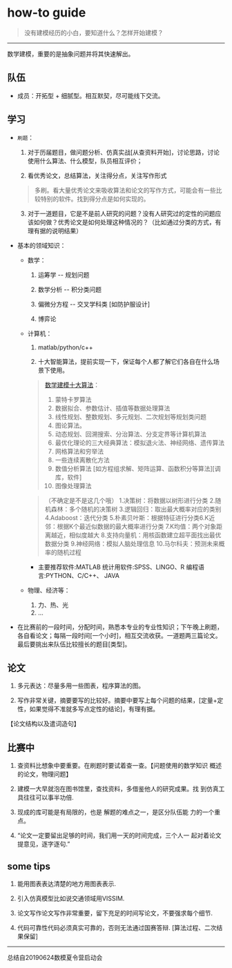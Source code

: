 # how-to guide

> 没有建模经历的小白，要知道什么？怎样开始建模？

***

数学建模，重要的是抽象问题并将其快速解出。

## 队伍 

* 成员：开拓型 + 细腻型。相互默契，尽可能线下交流。

## 学习

* `刷题`：
  
    1. 对于历届题目，做问题分析、仿真实战[从查资料开始]，讨论思路，讨论使用什么算法、什么模型，队员相互评价；

    2. 看优秀论文，总结算法，关注得分点，关注写作形式

    > 多刷。看大量优秀论文来吸收算法和论文的写作方式，可能会有一些比较特别的软件。找到得分点是如何实现的。
    
    3. 对于一道题目，它是不是前人研究的问题？没有人研究过的定性的问题应该如何做？优秀论文是如何处理这种情况的？（比如通过分类的方式，有理有据的说明结果）


* 基本的领域知识：

    * 数学：

        1. 运筹学 -- 规划问题

        2. 数学分析 -- 积分类问题

        3. 偏微分方程 -- 交叉学科类 [如防护服设计]

        4. 博弈论

    * 计算机：

        1. matlab/python/c++

        2. 十大智能算法，提前实现一下，保证每个人都了解它们各自在什么场景下使用。

        > [数学建模十大算法](https://blog.csdn.net/v_JULY_v/article/details/6168683)：
        > 1. 蒙特卡罗算法
        > 2. 数据拟合、参数估计、插值等数据处理算法
        > 3. 线性规划、整数规划、多元规划、二次规划等规划类问题
        > 4. 图论算法。
        > 5. 动态规划、回溯搜索、分治算法、分支定界等计算机算法
        > 6. 最优化理论的三大经典算法：模拟退火法、神经网络、遗传算法 
        > 7. 网格算法和穷举法
        > 8. 一些连续离散化方法
        > 9. 数值分析算法 [如方程组求解、矩阵运算、函数积分等算法]\[调库，软件]
        > 10. 图像处理算法

        > （不确定是不是这几个哦）
        1.决策树：将数据以树形进行分类 2.随机森林：多个随机的决策树
        3.逻辑回归：取出最大概率对应的类别4.Adaboost：迭代分类
        5.朴素贝叶斯：根据特征进行分类6.K近邻：根据K个最近似数据的最大概率进行分类
        7.K均值：两个对象距离越近，相似度越大 8.支持向量机：用核函数建立超平面找出最优数据分类
        9.神经网络：模拟人脑处理信息 10.马尔科夫：预测未来概率的随机过程 

       * 主要推荐软件:MATLAB 统计用软件:SPSS、LINGO、R 编程语言:PYTHON、C/C++、 JAVA

    * 物理、经济等：

        1. 力、热、光
        2. ...

* 在比赛前的一段时间，分配时间，熟悉本专业的专业性知识；下午晚上刷题，各自看论文；每隔一段时间[一个小时]，相互交流收获。一道题两三篇论文。最后要挑出来队伍比较擅长的题目[类型]。

## 论文

1. 多元表达：尽量多用一些图表，程序算法的图。

2. 写作非常关键，摘要要写的比较好。摘要中要写上每个问题的结果，[定量+定性，如果觉得不准就多写点定性的结论]，有理有据。

【论文结构以及遣词造句】

## 比赛中

1. 查资料比想象中要重要。在刷题时要试着查一查。【问题使用的数学知识 概述的论文，物理问题】

2. 建模一大早就泡在图书馆里，查找资料，多借鉴他人的研究成果。找 到仿真工具往往可以事半功倍.

3. 现成的库可能是有局限的，也是 解题的难点之一，是区分队伍能 力的一个重点。

4. “论文一定要留出足够的时间，我们用一天的时间完成，三个人一 起对着论文提意见，逐字逐句.”

## some tips

1. 能用图表表达清楚的地方用图表表示.

2. 引入仿真模型比如说交通领域用VISSIM.

3. 论文写作论文写作非常重要，留下充足的时间写论文，不要强求每个细节.

4. 代码可靠性代码必须真实可靠的，否则无法通过国赛答辩. [算法过程、二次结果保留]

***

总结自20190624数模夏令营启动会


